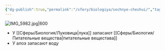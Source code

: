 ```yaml
---
{"dg-publish":true,"permalink":"/sfery/biologiya/sochnye-cheshui/","tags":["Ботаника"]}
---
```


![IMG_5982.jpg|600](/img/user/%D0%90%D1%80%D1%85%D0%B8%D0%B2/%D0%9A%D1%8D%D1%88/IMG_5982.jpg)
- У [[Сферы/Биология/Луковица\|лука]] запасают [[Сферы/Биология/Питательные вещества\|питательные вещестава]]
- У алоэ запасают воду